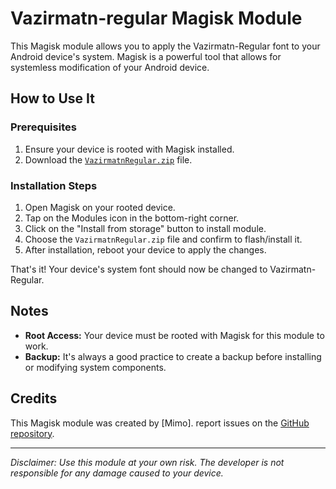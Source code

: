 # Vazirmatn-regular Magisk Module

This Magisk module allows you to apply the Vazirmatn-Regular font to your Android device's system. Magisk is a powerful tool that allows for systemless modification of your Android device.

## How to Use It

### Prerequisites
1. Ensure your device is rooted with Magisk installed.
2. Download the [`VazirmatnRegular.zip`](https://github.com/mrostd/VazirmatnRegularMagisk/releases) file.

### Installation Steps
1. Open Magisk on your rooted device.
2. Tap on the Modules icon in the bottom-right corner.
3. Click on the "Install from storage" button to install module.
4. Choose the `VazirmatnRegular.zip` file and confirm to flash/install it.
5. After installation, reboot your device to apply the changes.

That's it! Your device's system font should now be changed to Vazirmatn-Regular.

## Notes

- **Root Access:** Your device must be rooted with Magisk for this module to work.
- **Backup:** It's always a good practice to create a backup before installing or modifying system components.

## Credits

This Magisk module was created by [Mimo]. report issues on the [GitHub repository](https://github.com/mrostd/VazirmatnRegularMagisk/issues).

---

*Disclaimer: Use this module at your own risk. The developer is not responsible for any damage caused to your device.*


